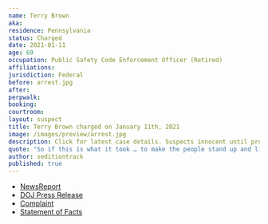 ```yaml
---
name: Terry Brown
aka:
residence: Pennsylvania
status: Charged
date: 2021-01-11
age: 69
occupation: Public Safety Code Enforcement Officer (Retired)
affiliations:
jurisdiction: Federal
before: arrest.jpg
after:
perpwalk:
booking:
courtroom:
layout: suspect
title: Terry Brown charged on January 11th, 2021
image: /images/preview/arrest.jpg
description: Click for latest case details. Suspects innocent until proven guilty.
quote: "So if this is what it took … to make the people stand up and listen, then to me it was worth it."
author: seditiontrack
published: true
---
```


- [NewsReport](https://www.ldnews.com/story/news/2021/01/07/lebanon-county-arrested-during-capitol-siege-has-no-regrets-trump-supporters-election-washington/6588911002/)
- [DOJ Press Release](https://www.justice.gov/opa/pr/thirteen-charged-federal-court-following-riot-united-states-capitol)
- [Complaint](https://www.justice.gov/opa/press-release/file/1351716/download)
- [Statement of Facts](https://www.justice.gov/opa/press-release/file/1351721/download)
